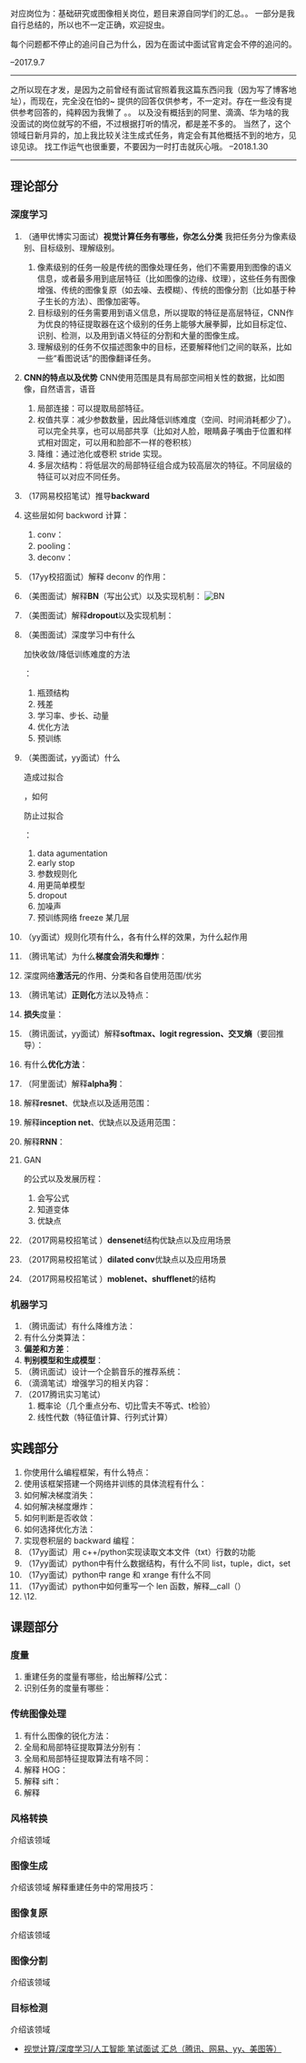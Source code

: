 
对应岗位为：基础研究或图像相关岗位，题目来源自同学们的汇总。。
 一部分是我自行总结的，所以也不一定正确，欢迎捉虫。

每个问题都不停止的追问自己为什么，因为在面试中面试官肯定会不停的追问的。

–2017.9.7

------

之所以现在才发，是因为之前曾经有面试官照着我这篇东西问我（因为写了博客地址），而现在，完全没在怕的~
提供的回答仅供参考，不一定对。存在一些没有提供参考回答的，纯粹因为我懒了 。。
 以及没有概括到的阿里、滴滴、华为啥的我没面试的岗位就写的不细，不过根据打听的情况，都是差不多的。
 当然了，这个领域日新月异的，加上我比较关注生成式任务，肯定会有其他概括不到的地方，见谅见谅。
 找工作运气也很重要，不要因为一时打击就灰心哦。
–2018.1.30

------

## 理论部分

### 深度学习

1. （通甲优博实习面试）**视觉计算任务有哪些，你怎么分类**
    我把任务分为像素级别、目标级别、理解级别。

   1. 像素级别的任务一般是传统的图像处理任务，他们不需要用到图像的语义信息，或者最多用到底层特征（比如图像的边缘、纹理），这些任务有图像增强、传统的图像复原（如去噪、去模糊）、传统的图像分割（比如基于种子生长的方法）、图像加密等。
   2. 目标级别的任务需要用到语义信息，所以提取的特征是高层特征，CNN作为优良的特征提取器在这个级别的任务上能够大展拳脚，比如目标定位、识别、检测，以及用到语义特征的分割和大量的图像生成。
   3. 理解级别的任务不仅描述图象中的目标，还要解释他们之间的联系，比如一些“看图说话“的图像翻译任务。

2. **CNN的特点以及优势**
   CNN使用范围是具有局部空间相关性的数据，比如图像，自然语言，语音

   1. 局部连接：可以提取局部特征。
   2. 权值共享：减少参数数量，因此降低训练难度（空间、时间消耗都少了）。
       可以完全共享，也可以局部共享（比如对人脸，眼睛鼻子嘴由于位置和样式相对固定，可以用和脸部不一样的卷积核）
   3. 降维：通过池化或卷积 stride 实现。
   4. 多层次结构：将低层次的局部特征组合成为较高层次的特征。不同层级的特征可以对应不同任务。

3. （17网易校招笔试）推导**backward**

4. 这些层如何 backword 计算：

   1. conv：
   2. pooling：
   3. deconv：

5. （17yy校招面试）解释 deconv 的作用：

6. （美图面试）解释**BN**（写出公式）以及实现机制：
   ![BN](file:///C:/Users/wanfa/Desktop/新建文件夹%20(2)/(1条消息)视觉计算_深度学习_人工智能%20笔试面试%20汇总（腾讯、网易、yy、美图等）%20-%20IMAGES%20CAN%20TALKS%20-%20CSDN博客_files/BNcircuit.png)

7. （美图面试）解释**dropout**以及实现机制：

8. （美图面试）深度学习中有什么

   加快收敛/降低训练难度的方法

   ：

   1. 瓶颈结构
   2. 残差
   3. 学习率、步长、动量
   4. 优化方法
   5. 预训练

9. （美图面试，yy面试）什么

   造成过拟合

   ，如何

   防止过拟合

   ：

   1. data agumentation
   2. early stop
   3. 参数规则化
   4. 用更简单模型
   5. dropout
   6. 加噪声
   7. 预训练网络 freeze 某几层

10. （yy面试）规则化项有什么，各有什么样的效果，为什么起作用

11. （腾讯笔试）为什么**梯度会消失和爆炸**：

12. 深度网络**激活元**的作用、分类和各自使用范围/优劣

13. （腾讯笔试）**正则化**方法以及特点：

14. **损失**度量：

15. （腾讯面试，yy面试）解释**softmax、logit regression、交叉熵**（要回推导）：

16. 有什么**优化方法**：

17. （阿里面试）解释**alpha狗**：

18. 解释**resnet**、优缺点以及适用范围：

19. 解释**inception net**、优缺点以及适用范围：

20. 解释**RNN**：

21. GAN

    的公式以及发展历程：

    1. 会写公式
    2. 知道变体
    3. 优缺点

22. （2017网易校招笔试 ）**densenet**结构优缺点以及应用场景

23. （2017网易校招笔试 ）**dilated conv**优缺点以及应用场景

24. （2017网易校招笔试 ）**moblenet、shufflenet**的结构

### 机器学习

1. （腾讯面试）有什么降维方法：
2. 有什么分类算法：
3. **偏差和方差**：
4. **判别模型和生成模型**：
5. （腾讯面试）设计一个企鹅音乐的推荐系统：
6. （滴滴笔试）增强学习的相关内容：
7. （2017腾讯实习笔试）
   1. 概率论（几个重点分布、切比雪夫不等式、t检验）
   2. 线性代数（特征值计算、行列式计算）

## 实践部分

1. 你使用什么编程框架，有什么特点：
2. 使用该框架搭建一个网络并训练的具体流程有什么：
3. 如何解决梯度消失：
4. 如何解决梯度爆炸：
5. 如何判断是否收敛：
6. 如何选择优化方法：
7. 实现卷积层的 backward 编程：
8. （17yy面试）用 c++/python实现读取文本文件（txt）行数的功能
9. （17yy面试）python中有什么数据结构，有什么不同
   list，tuple，dict，set
10. （17yy面试）python中 range 和 xrange 有什么不同
11. （17yy面试）python中如何重写一个 len 函数，解释__call（）
12. \12.

## 课题部分

### 度量

1. 重建任务的度量有哪些，给出解释/公式：
2. 识别任务的度量有哪些：

### 传统图像处理

1. 有什么图像的锐化方法：
2. 全局和局部特征提取算法分别有：
3. 全局和局部特征提取算法有啥不同：
4. 解释 HOG：
5. 解释 sift：
6. 解释

### 风格转换

介绍该领域

### 图像生成

介绍该领域
 解释重建任务中的常用技巧：

### 图像复原

介绍该领域

### 图像分割

介绍该领域

### 目标检测

介绍该领域



- [视觉计算/深度学习/人工智能 笔试面试 汇总（腾讯、网易、yy、美图等）](https://blog.csdn.net/u014722627/article/details/77938703)
